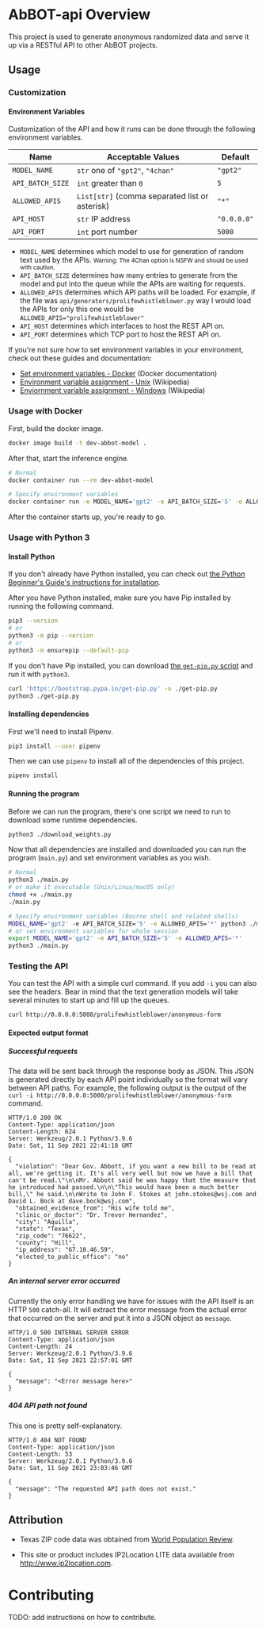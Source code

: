 # AbBOT-api Overview

This project is used to generate anonymous randomized data and serve it up via a RESTful API to other AbBOT projects.

## Usage

### Customization

#### Environment Variables

Customization of the API and how it runs can be done through the following environment variables.

| Name             | Acceptable Values                              | Default     |
| ---------------- | ---------------------------------------------- | ----------- |
| `MODEL_NAME`     | `str` one of `"gpt2"`, `"4chan"`               | `"gpt2"`    |
| `API_BATCH_SIZE` | `int` greater than `0`                         | `5`         |
| `ALLOWED_APIS`   | `List[str]` (comma separated list or asterisk) | `"*"`       |
| `API_HOST`       | `str` IP address                               | `"0.0.0.0"` |
| `API_PORT`       | `int` port number                              | `5000`      |

- `MODEL_NAME` determines which model to use for generation of random text used by the APIs. <small>Warning: The 4Chan option is NSFW and should be used with caution.</small>
- `API_BATCH_SIZE` determines how many entries to generate from the model and put into the queue while the APIs are waiting for requests.
- `ALLOWED_APIS` determines which API paths will be loaded. For example, if the file was `api/generators/prolifewhistleblower.py` way I would load the APIs for only this one would be `ALLOWED_APIS="prolifewhistleblower"`
- `API_HOST` determines which interfaces to host the REST API on.
- `API_PORT` determines which TCP port to host the REST API on.

If you're not sure how to set environment variables in your environment, check out these guides and documentation:

- [Set environment variables - Docker](https://docs.docker.com/engine/reference/commandline/run/#set-environment-variables--e---env---env-file) (Docker documentation)
- [Environment variable assignment - Unix](https://en.wikipedia.org/wiki/Environment_variable#Assignment:_Unix) (Wikipedia)
- [Enviornment variable assignment - Windows](https://en.wikipedia.org/wiki/Environment_variable#Assignment:_DOS,_OS/2_and_Windows) (Wikipedia)

### Usage with Docker

First, build the docker image.

```bash
docker image build -t dev-abbot-model .
```

After that, start the inference engine.

```bash
# Normal
docker container run --rm dev-abbot-model

# Specify environment variables
docker container run -e MODEL_NAME='gpt2' -e API_BATCH_SIZE='5' -e ALLOWED_APIS='*' --rm dev-abbot-model
```

After the container starts up, you're ready to go.

### Usage with Python 3

#### Install Python

If you don't already have Python installed, you can check out [the Python Beginner's Guide's instructions for installation](https://wiki.python.org/moin/BeginnersGuide/Download).

After you have Python installed, make sure you have Pip installed by running the following command.

```bash
pip3 --version
# or
python3 -m pip --version
# or
python3 -m ensurepip --default-pip
```

If you don't have Pip installed, you can download [the `get-pip.py` script](https://bootstrap.pypa.io/get-pip.py) and run it with `python3`.

```bash
curl 'https://bootstrap.pypa.io/get-pip.py' -o ./get-pip.py
python3 ./get-pip.py
```

#### Installing dependencies

First we'll need to install Pipenv.

```bash
pip3 install --user pipenv
```

Then we can use `pipenv` to install all of the dependencies of this project.

```bash
pipenv install
```

#### Running the program

Before we can run the program, there's one script we need to run to download some runtime dependencies.

```bash
python3 ./download_weights.py
```

Now that all dependencies are installed and downloaded you can run the program (`main.py`) and set environment variables as you wish.

```bash
# Normal
python3 ./main.py
# or make it executable (Unix/Linux/macOS only)
chmod +x ./main.py
./main.py

# Specify environment variables (Bourne shell and related shells)
MODEL_NAME='gpt2' -e API_BATCH_SIZE='5' -e ALLOWED_APIS='*' python3 ./main.py
# or set environment variables for whole session
export MODEL_NAME='gpt2' -e API_BATCH_SIZE='5' -e ALLOWED_APIS='*'
python3 ./main.py
```

### Testing the API

You can test the API with a simple curl command. If you add `-i` you can also see the headers. Bear in mind that the text generation models will take several minutes to start up and fill up the queues.

```bash
curl http://0.0.0.0:5000/prolifewhistleblower/anonymous-form
```

#### Expected output format

##### Successful requests

The data will be sent back through the response body as JSON. This JSON is generated directly by each API point individually so the format will vary between API paths. For example, the following output is the output of the `curl -i http://0.0.0.0:5000/prolifewhistleblower/anonymous-form` command.

```http
HTTP/1.0 200 OK
Content-Type: application/json
Content-Length: 624
Server: Werkzeug/2.0.1 Python/3.9.6
Date: Sat, 11 Sep 2021 22:41:18 GMT

{
  "violation": "Dear Gov. Abbott, if you want a new bill to be read at all, we're getting it. It's all very well but now we have a bill that can't be read.\"\n\nMr. Abbott said he was happy that the measure that he introduced had passed.\n\n\"This would have been a much better bill,\" he said.\n\nWrite to John F. Stokes at john.stokes@wsj.com and David L. Bock at dave.bock@wsj.com",
  "obtained_evidence_from": "His wife told me",
  "clinic_or_doctor": "Dr. Trevor Hernandez",
  "city": "Aquilla",
  "state": "Texas",
  "zip_code": "76622",
  "county": "Hill",
  "ip_address": "67.10.46.59",
  "elected_to_public_office": "no"
}
```

##### An internal server error occurred

Currently the only error handling we have for issues with the API itself is an HTTP `500` catch-all. It will extract the error message from the actual error that occurred on the server and put it into a JSON object as `message`.

```http
HTTP/1.0 500 INTERNAL SERVER ERROR
Content-Type: application/json
Content-Length: 24
Server: Werkzeug/2.0.1 Python/3.9.6
Date: Sat, 11 Sep 2021 22:57:01 GMT

{
  "message": "<Error message here>"
}
```

##### 404 API path not found

This one is pretty self-explanatory.

```http
HTTP/1.0 404 NOT FOUND
Content-Type: application/json
Content-Length: 53
Server: Werkzeug/2.0.1 Python/3.9.6
Date: Sat, 11 Sep 2021 23:03:46 GMT

{
  "message": "The requested API path does not exist."
}
```

## Attribution

- Texas ZIP code data was obtained from [World Population Review](https://worldpopulationreview.com/zips/texas).

- This site or product includes IP2Location LITE data available from <http://www.ip2location.com>.

# Contributing

TODO: add instructions on how to contribute.
